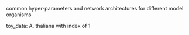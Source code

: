 
common hyper-parameters and network architectures for different model organisms

toy_data: A. thaliana with index of 1
